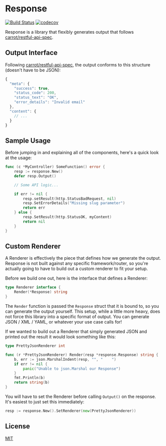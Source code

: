 # Response

[![Build Status](https://travis-ci.org/go-carrot/response.svg?branch=master)](https://travis-ci.org/go-carrot/response) [![codecov](https://codecov.io/gh/go-carrot/response/branch/master/graph/badge.svg)](https://codecov.io/gh/go-carrot/response)

Response is a library that flexibly generates output that follows [carrot/restful-api-spec](https://github.com/carrot/restful-api-spec).

## Output Interface

Following [carrot/restful-api-spec](https://github.com/carrot/restful-api-spec), the output conforms to this structure (doesn't have to be JSON):

```javascript
{
  "meta": {
    "success": true,
    "status_code": 200,
    "status_text": "OK",
    "error_details": "Invalid email"
  },
  "content": {
    // ...
  }
}
```

## Sample Usage

Before jumping in and explaining all of the components, here's a quick look at the usage:

```go
func (c *MyController) SomeFunction() error {
    resp := response.New()
    defer resp.Output()

    // Some API logic...

    if err != nil {
        resp.setResult(http.StatusBadRequest, nil)
        resp.SetErrorDetails("Missing slug parameter")
        return err
    } else {
        resp.SetResult(http.StatusOK, myContent)
        return nil
    }
}
```

## Custom Renderer

A Renderer is effectively the piece that defines how we generate the output.  Response is not built against any specific framework/router, so you're actually going to have to build out a custom renderer to fit your setup.

Before we build one out, here is the interface that defines a Renderer:

```go
type Renderer interface {
    Render(*Response) string
}
```

The `Render` function is passed the `Response` struct that it is bound to, so you can generate the output yourself. This setup, while a little more heavy, does not force this library into a specific format of output.  You can generate JSON / XML / YAML, or whatever your use case calls for!

If we wanted to build out a Renderer that simply generated JSON and printed out the result it would look something like this:

```go
type PrettyJsonRenderer int

func (r *PrettyJsonRenderer) Render(resp *response.Response) string {
    b, err := json.MarshalIndent(resp, "", "    ")
    if err != nil {
        panic("Unable to json.Marshal our Response")
    }
    fmt.Println(b)
    return string(b)
}
```

You will have to set the Renderer before calling `Output()` on the response.  It's easiest to just set this immediately:

```go
resp := response.New().SetRenderer(new(PrettyJsonRenderer))
```

## License

[MIT](LICENSE.md)
